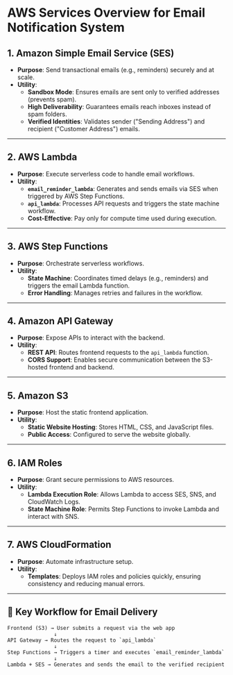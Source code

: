 # AWS Services Overview for Email Notification System

## 1. **Amazon Simple Email Service (SES)**
- **Purpose**: Send transactional emails (e.g., reminders) securely and at scale.  
- **Utility**:  
  - **Sandbox Mode**: Ensures emails are sent only to verified addresses (prevents spam).  
  - **High Deliverability**: Guarantees emails reach inboxes instead of spam folders.  
  - **Verified Identities**: Validates sender ("Sending Address") and recipient ("Customer Address") emails.  

---

## 2. **AWS Lambda**  
- **Purpose**: Execute serverless code to handle email workflows.  
- **Utility**:  
  - **`email_reminder_lambda`**: Generates and sends emails via SES when triggered by AWS Step Functions.  
  - **`api_lambda`**: Processes API requests and triggers the state machine workflow.  
  - **Cost-Effective**: Pay only for compute time used during execution.  

---

## 3. **AWS Step Functions**  
- **Purpose**: Orchestrate serverless workflows.  
- **Utility**:  
  - **State Machine**: Coordinates timed delays (e.g., reminders) and triggers the email Lambda function.  
  - **Error Handling**: Manages retries and failures in the workflow.  

---

## 4. **Amazon API Gateway**  
- **Purpose**: Expose APIs to interact with the backend.  
- **Utility**:  
  - **REST API**: Routes frontend requests to the `api_lambda` function.  
  - **CORS Support**: Enables secure communication between the S3-hosted frontend and backend.  

---

## 5. **Amazon S3**  
- **Purpose**: Host the static frontend application.  
- **Utility**:  
  - **Static Website Hosting**: Stores HTML, CSS, and JavaScript files.  
  - **Public Access**: Configured to serve the website globally.  

---

## 6. **IAM Roles**  
- **Purpose**: Grant secure permissions to AWS resources.  
- **Utility**:  
  - **Lambda Execution Role**: Allows Lambda to access SES, SNS, and CloudWatch Logs.  
  - **State Machine Role**: Permits Step Functions to invoke Lambda and interact with SNS.  

---

## 7. **AWS CloudFormation**  
- **Purpose**: Automate infrastructure setup.  
- **Utility**:  
  - **Templates**: Deploys IAM roles and policies quickly, ensuring consistency and reducing manual errors.  

---

## 🔑 **Key Workflow for Email Delivery**  
```plaintext
Frontend (S3) → User submits a request via the web app  
               ↓  
API Gateway → Routes the request to `api_lambda`  
               ↓  
Step Functions → Triggers a timer and executes `email_reminder_lambda`  
               ↓  
Lambda + SES → Generates and sends the email to the verified recipient  
